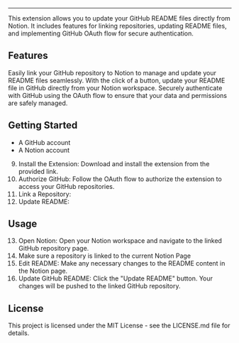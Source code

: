 
---
This extension allows you to update your GitHub README files directly from Notion. It includes features for linking repositories, updating README files, and implementing GitHub OAuth flow for secure authentication. 
## Features 
Easily link your GitHub repository to Notion to manage and update your README files seamlessly. 
With the click of a button, update your README file in GitHub directly from your Notion workspace. 
Securely authenticate with GitHub using the OAuth flow to ensure that your data and permissions are safely managed. 
## Getting Started 
- A GitHub account 
- A Notion account 
9. Install the Extension:
Download and install the extension from the provided link. 
10. Authorize GitHub:
Follow the OAuth flow to authorize the extension to access your GitHub repositories. 
11. Link a Repository: 
12. Update README: 
## Usage 
13. Open Notion:
Open your Notion workspace and navigate to the linked GitHub repository page. 
14. Make sure a repository is linked to the current Notion Page 
15. Edit README:
Make any necessary changes to the README content in the Notion page. 
16. Update GitHub README:
Click the "Update README" button. Your changes will be pushed to the linked GitHub repository. 
## License 
This project is licensed under the MIT License - see the LICENSE.md file for details. 
